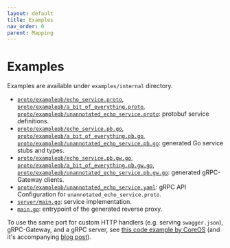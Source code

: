 ```yaml
---
layout: default
title: Examples
nav_order: 0
parent: Mapping
---
```


# Examples

Examples are available under `examples/internal` directory.

- [`proto/examplepb/echo_service.proto`](https://github.com/grpc-ecosystem/grpc-gateway/tree/master/examples/internal/proto/examplepb/echo_service.proto), [`proto/examplepb/a_bit_of_everything.proto`](https://github.com/grpc-ecosystem/grpc-gateway/tree/master/examples/internal/proto/examplepb/a_bit_of_everything.proto), [`proto/examplepb/unannotated_echo_service.proto`](https://github.com/grpc-ecosystem/grpc-gateway/tree/master/examples/internal/proto/examplepb/unannotated_echo_service.proto):
  protobuf service definitions.
- [`proto/examplepb/echo_service.pb.go`](https://github.com/grpc-ecosystem/grpc-gateway/tree/master/examples/internal/proto/examplepb/echo_service.pb.go), [`proto/examplepb/a_bit_of_everything.pb.go`](https://github.com/grpc-ecosystem/grpc-gateway/tree/master/examples/internal/proto/examplepb/a_bit_of_everything.pb.go), [`proto/examplepb/unannotated_echo_service.pb.go`](https://github.com/grpc-ecosystem/grpc-gateway/tree/master/examples/internal/proto/examplepb/unannotated_echo_service.pb.go):
  generated Go service stubs and types.
- [`proto/examplepb/echo_service.pb.gw.go`](https://github.com/grpc-ecosystem/grpc-gateway/tree/master/examples/internal/proto/examplepb/echo_service.pb.gw.go), [`proto/examplepb/a_bit_of_everything.pb.gw.go`](https://github.com/grpc-ecosystem/grpc-gateway/tree/master/examples/internal/proto/examplepb/a_bit_of_everything.pb.gw.go), [`proto/examplepb/unannotated_echo_service.pb.gw.go`](https://github.com/grpc-ecosystem/grpc-gateway/tree/master/examples/internal/proto/examplepb/unannotated_echo_service.pb.gw.go):
  generated gRPC-Gateway clients.
- [`proto/examplepb/unannotated_echo_service.yaml`](https://github.com/grpc-ecosystem/grpc-gateway/tree/master/examples/internal/proto/examplepb/unannotated_echo_service.yaml):
  gRPC API Configuration for `unannotated_echo_service.proto`.
- [`server/main.go`](https://github.com/grpc-ecosystem/grpc-gateway/tree/master/examples/internal/server/main.go):
  service implementation.
- [`main.go`](https://github.com/grpc-ecosystem/grpc-gateway/tree/master/examples/internal/gateway/main.go):
  entrypoint of the generated reverse proxy.

To use the same port for custom HTTP handlers (e.g. serving `swagger.json`),
gRPC-Gateway, and a gRPC server, see [this code example by CoreOS](https://github.com/philips/grpc-gateway-example/blob/master/cmd/serve.go) (and it's accompanying
[blog post](https://coreos.com/blog/grpc-protobufs-swagger.html)).
